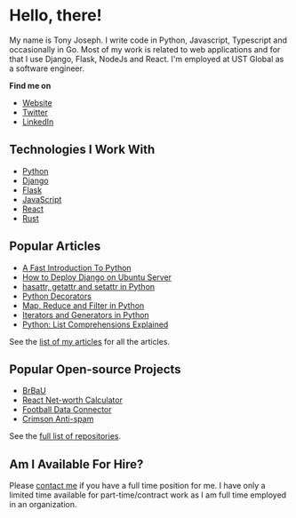 # Hello, there! 

My name is Tony Joseph. I write code in Python, Javascript, Typescript and occasionally in Go. Most of my work is related to web applications and for that I use Django, Flask, NodeJs and React. I'm employed at UST Global as a software engineer.

**Find me on**

* [Website](https://tonyj.me/)
* [Twitter](https://twitter.com/TJTONYJ)
* [LinkedIn](https://www.linkedin.com/in/tony-joseph-413016195/)


## Technologies I Work With

* [Python](https://www.python.org/)
* [Django](https://www.djangoproject.com/)
* [Flask](https://flask.palletsprojects.com/)
* [JavaScript](https://en.wikipedia.org/wiki/JavaScript)
* [React](https://en.wikipedia.org/wiki/JavaScript)
* [Rust](https://www.rust-lang.org/)


## Popular Articles

* [A Fast Introduction To Python](https://tonyj.me/blog/fast-introduction-python/)
* [How to Deploy Django on Ubuntu Server](https://tonyj.me/blog/deploy-django-project-ubuntu-server/)
* [hasattr, getattr and setattr in Python](https://tonyj.me/blog/hasattr-getattr-and-setattr-python/)
* [Python Decorators](https://tonyj.me/blog/python-decorators/)
* [Map, Reduce and Filter in Python](https://tonyj.me/blog/map-reduce-and-filter-python/)
* [Iterators and Generators in Python](https://tonyj.me/blog/iterators-and-generators-python/)
* [Python: List Comprehensions Explained](https://tonyj.me/blog/python-list-comprehensions-explained/)

See the [list of my articles](https://tonyj.me/blog/) for all the articles.


## Popular Open-source Projects

* [BrBaU](https://github.com/tony-joseph/brbau)
* [React Net-worth Calculator](https://github.com/tony-joseph/net-worth-calculator-react)
* [Football Data Connector](https://github.com/tony-joseph/football-data-connector)
* [Crimson Anti-spam](https://github.com/tony-joseph/crimson-antispam)

See the [full list of repositories](https://github.com/tony-joseph?tab=repositories).

## Am I Available For Hire?

Please [contact me](https://tonyj.me/contact-me/) if you have a full time position for me. I have only a limited time available for part-time/contract work as I am full time employed in an organization.
